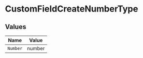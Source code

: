 # CustomFieldCreateNumberType


## Values

| Name     | Value    |
| -------- | -------- |
| `Number` | number   |